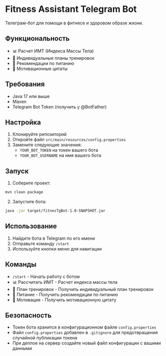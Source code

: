 # Fitness Assistant Telegram Bot

Телеграм-бот для помощи в фитнесе и здоровом образе жизни.

## Функциональность

- 📊 Расчет ИМТ (Индекса Массы Тела)
- 💪 Индивидуальные планы тренировок
- 🍎 Рекомендации по питанию
- 💭 Мотивационные цитаты

## Требования

- Java 17 или выше
- Maven
- Telegram Bot Token (получить у @BotFather)

## Настройка

1. Клонируйте репозиторий
2. Откройте файл `src/main/resources/config.properties`
3. Замените следующие значения:
   - `YOUR_BOT_TOKEN` на токен вашего бота
   - `YOUR_BOT_USERNAME` на имя вашего бота

## Запуск

1. Соберите проект:
```bash
mvn clean package
```

2. Запустите бота:
```bash
java -jar target/fitnesTgBot-1.0-SNAPSHOT.jar
```

## Использование

1. Найдите бота в Telegram по его имени
2. Отправьте команду `/start`
3. Используйте кнопки меню для навигации

## Команды

- `/start` - Начать работу с ботом
- 📊 Рассчитать ИМТ - Расчет индекса массы тела
- 💪 План тренировок - Получить индивидуальный план тренировок
- 🍎 Питание - Получить рекомендации по питанию
- 💭 Мотивация - Получить мотивационную цитату

## Безопасность

- Токен бота хранится в конфигурационном файле `config.properties`
- Файл `config.properties` добавлен в `.gitignore` для предотвращения случайной публикации токена
- При деплое на сервер создайте новый файл конфигурации с вашими данными 